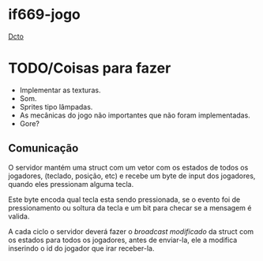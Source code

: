 # if669-jogo
[Dcto](https://docs.google.com/document/d/1GUkAA6Tv_SgV5HuBIBtLkdRdiGoB3Gxj1L-__42aXpQ/edit)

# TODO/Coisas para fazer
- Implementar as texturas.
- Som.
- Sprites tipo lâmpadas.
- As mecânicas do jogo não importantes que não foram implementadas.
- Gore?

## Comunicação
O servidor mantém uma struct com um vetor com os estados de todos os jogadores, (teclado, posição, etc) e recebe um byte de input dos jogadores, quando eles pressionam alguma tecla. 

Este byte encoda qual tecla esta sendo pressionada, se o evento foi de pressionamento 
ou soltura da tecla e um bit para checar se a mensagem é valida.

A cada ciclo o servidor deverá fazer o _broadcast modificado_ da struct com os estados para todos os jogadores, antes de enviar-la, ele a modifica inserindo o id do jogador que irar receber-la. 

